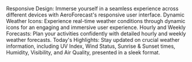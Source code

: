 Responsive Design: Immerse yourself in a seamless experience across different devices with AeroForecast's responsive user interface. Dynamic Weather Icons: Experience real-time weather conditions through dynamic icons for an engaging and immersive user experience. Hourly and Weekly Forecasts: Plan your activities confidently with detailed hourly and weekly weather forecasts. Today's Highlights: Stay updated on crucial weather information, including UV Index, Wind Status, Sunrise & Sunset times, Humidity, Visibility, and Air Quality, presented in a sleek format.

